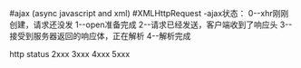 #ajax (async javascript and xml)
#XMLHttpRequest
-ajax状态：
0--xhr刚刚创建，请求还没发
1--open准备完成
2--请求已经发送，客户端收到了响应头
3--接受到服务器返回的响应体，正在解析
4--解析完成

http status
2xxx
3xxx
4xxx
5xxx